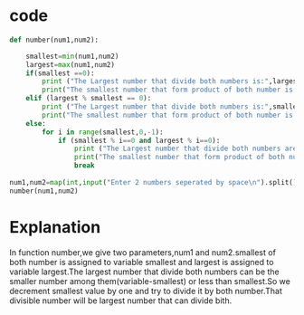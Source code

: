 # code
```python
def number(num1,num2):

    smallest=min(num1,num2)
    largest=max(num1,num2)
    if(smallest ==0):
        print ("The Largest number that divide both numbers is:",largest)
        print("The smallest number that form product of both number is:",smallest)
    elif (largest % smallest == 0):
        print ("The Largest number that divide both numbers is:",smallest)
        print("The smallest number that form product of both number is:",largest)
    else:
        for i in range(smallest,0,-1):
            if (smallest % i==0 and largest % i==0):
                print ("The Largest number that divide both numbers are:",i)
                print("The smallest number that form product of both number is:",largest*smallest)
                break
        
num1,num2=map(int,input("Enter 2 numbers seperated by space\n").split())
number(num1,num2)
```
# Explanation
In function number,we give two parameters,num1 and num2.smallest of both number is assigned to variable smallest and largest is assigned to variable largest.The largest number that divide both numbers
can be the smaller number among them(variable-smallest) or less than smallest.So we decrement smallest value by one and try to divide it by both number.That divisible number will be largest number that can divide bith.

